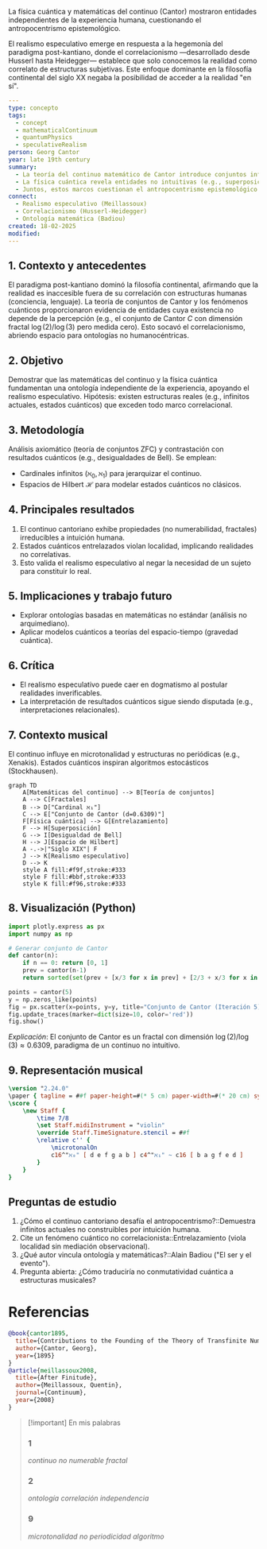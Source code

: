 

La física cuántica y matemáticas del continuo (Cantor) mostraron entidades independientes de la experiencia humana, cuestionando el antropocentrismo epistemológico.

El realismo especulativo emerge en respuesta a la hegemonía del paradigma post-kantiano, donde el correlacionismo —desarrollado desde Husserl hasta Heidegger— establece que solo conocemos la realidad como correlato de estructuras subjetivas. Este enfoque dominante en la filosofía continental del siglo XX negaba la posibilidad de acceder a la realidad "en sí".




```yaml
---
type: concepto
tags:
  - concept
  - mathematicalContinuum
  - quantumPhysics
  - speculativeRealism
person: Georg Cantor
year: late 19th century
summary: 
  - La teoría del continuo matemático de Cantor introduce conjuntos infinitos no numerables, desafiando nociones clásicas de medida y cardinalidad. 
  - La física cuántica revela entidades no intuitivas (e.g., superposición, entrelazamiento) que operan independientemente de la observación humana. 
  - Juntos, estos marcos cuestionan el antropocentrismo epistemológico al demostrar realidades ontológicas no reducibles a correlatos subjetivos.
connect:
  - Realismo especulativo (Meillassoux)
  - Correlacionismo (Husserl-Heidegger)
  - Ontología matemática (Badiou)
created: 18-02-2025
modified: 
---
```

## 1. Contexto y antecedentes  
El paradigma post-kantiano dominó la filosofía continental, afirmando que la realidad es inaccesible fuera de su correlación con estructuras humanas (conciencia, lenguaje). La teoría de conjuntos de Cantor y los fenómenos cuánticos proporcionaron evidencia de entidades cuya existencia no depende de la percepción (e.g., el conjunto de Cantor $C$ con dimensión fractal $\log(2)/\log(3)$ pero medida cero). Esto socavó el correlacionismo, abriendo espacio para ontologías no humanocéntricas.

## 2. Objetivo  
Demostrar que las matemáticas del continuo y la física cuántica fundamentan una ontología independiente de la experiencia, apoyando el realismo especulativo. Hipótesis: existen estructuras reales (e.g., infinitos actuales, estados cuánticos) que exceden todo marco correlacional.

## 3. Metodología  
Análisis axiomático (teoría de conjuntos ZFC) y contrastación con resultados cuánticos (e.g., desigualdades de Bell). Se emplean:  
- Cardinales infinitos ($\aleph_0, \aleph_1$) para jerarquizar el continuo.  
- Espacios de Hilbert $\mathcal{H}$ para modelar estados cuánticos no clásicos.  

## 4. Principales resultados  
1. El continuo cantoriano exhibe propiedades (no numerabilidad, fractales) irreducibles a intuición humana.  
2. Estados cuánticos entrelazados violan localidad, implicando realidades no correlativas.  
3. Esto valida el realismo especulativo al negar la necesidad de un sujeto para constituir lo real.  

## 5. Implicaciones y trabajo futuro  
- Explorar ontologías basadas en matemáticas no estándar (análisis no arquimediano).  
- Aplicar modelos cuánticos a teorías del espacio-tiempo (gravedad cuántica).  

## 6. Crítica  
- El realismo especulativo puede caer en dogmatismo al postular realidades inverificables.  
- La interpretación de resultados cuánticos sigue siendo disputada (e.g., interpretaciones relacionales).  

## 7. Contexto musical  
El continuo influye en microtonalidad y estructuras no periódicas (e.g., Xenakis). Estados cuánticos inspiran algoritmos estocásticos (Stockhausen).  

```mermaid
graph TD
    A[Matemáticas del continuo] --> B[Teoría de conjuntos]
    A --> C[Fractales]
    B --> D["Cardinal ℵ₁"]
    C --> E["Conjunto de Cantor (d=0.6309)"]
    F[Física cuántica] --> G[Entrelazamiento]
    F --> H[Superposición]
    G --> I[Desigualdad de Bell]
    H --> J[Espacio de Hilbert]
    A -.->|"Siglo XIX"| F
    J --> K[Realismo especulativo]
    D --> K
    style A fill:#f9f,stroke:#333
    style F fill:#bbf,stroke:#333
    style K fill:#f96,stroke:#333
```

## 8. Visualización (Python)  
```python
import plotly.express as px
import numpy as np

# Generar conjunto de Cantor
def cantor(n):
    if n == 0: return [0, 1]
    prev = cantor(n-1)
    return sorted(set(prev + [x/3 for x in prev] + [2/3 + x/3 for x in prev]))

points = cantor(5)
y = np.zeros_like(points)
fig = px.scatter(x=points, y=y, title="Conjunto de Cantor (Iteración 5)")
fig.update_traces(marker=dict(size=10, color='red'))
fig.show()
```
*Explicación*: El conjunto de Cantor es un fractal con dimensión $\log(2)/\log(3) \approx 0.6309$, paradigma de un continuo no intuitivo.

## 9. Representación musical  
```lilypond
\version "2.24.0"
\paper { tagline = ##f paper-height=#(* 5 cm) paper-width=#(* 20 cm) system-count=#1 }
\score {
    \new Staff {
        \time 7/8
        \set Staff.midiInstrument = "violin"
        \override Staff.TimeSignature.stencil = ##f
        \relative c'' {
            \microtonalOn
            c16^"ℵ₀" [ d e f g a b ] c4^"ℵ₁" ~ c16 [ b a g f e d ]
        }
    }
}
```

## Preguntas de estudio  
1. ¿Cómo el continuo cantoriano desafía el antropocentrismo?::Demuestra infinitos actuales no construibles por intuición humana.  
2. Cite un fenómeno cuántico no correlacionista::Entrelazamiento (viola localidad sin mediación observacional).  
3. ¿Qué autor vincula ontología y matemáticas?::Alain Badiou ("El ser y el evento").  
4. Pregunta abierta: ¿Cómo traduciría no conmutatividad cuántica a estructuras musicales?  

# Referencias  
```bibtex
@book{cantor1895,
  title={Contributions to the Founding of the Theory of Transfinite Numbers},
  author={Cantor, Georg},
  year={1895}
}
@article{meillassoux2008,
  title={After Finitude},
  author={Meillassoux, Quentin},
  journal={Continuum},
  year={2008}
}
```

> [!important] En mis palabras  
> ### 1  
> *continuo* *no numerable* *fractal*  
> ### 2  
> *ontología* *correlación* *independencia*  
> ### 9  
> *microtonalidad* *no periodicidad* *algoritmo*